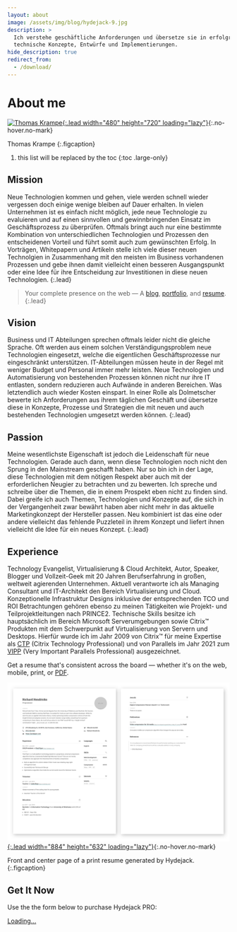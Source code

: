 ```yaml
---
layout: about
image: /assets/img/blog/hydejack-9.jpg
description: >
  Ich verstehe geschäftliche Anforderungen und übersetze sie in erfolgreiche
  technische Konzepte, Entwürfe und Implementierungen.
hide_description: true
redirect_from:
  - /download/
---
```


# About me 

<!--author-->
[![Thomas Krampe](https://tfstate12703.blob.core.windows.net/datablob/Thomas_Krampe-720x480.jpg){:.lead width="480" height="720" loading="lazy"}][resume]{:.no-hover.no-mark}

Thomas Krampe
{:.figcaption}

1. this list will be replaced by the toc
{:toc .large-only}

## Mission
Neue Technologien kommen und gehen, viele werden schnell wieder vergessen doch einige wenige bleiben auf Dauer erhalten. In vielen Unternehmen ist es einfach nicht möglich, jede neue Technologie zu evaluieren und auf einen sinnvollen und gewinnbringenden Einsatz im Geschäftsprozess zu überprüfen. Oftmals bringt auch nur eine bestimmte Kombination von unterschiedlichen Technologien und Prozessen den entscheidenen Vorteil und führt somit auch zum gewünschten Erfolg. In Vorträgen, Whitepapern und Artikeln stelle ich viele dieser neuen Technolgien in Zusammenhang mit den meisten im Business vorhandenen Prozessen und gebe ihnen damit vielleicht einen besseren Ausgangspunkt oder eine Idee für ihre Entscheidung zur Investitionen in diese neuen Technologien.
{:.lead}

> Your complete presence on the web — A [blog], [portfolio], and [resume].
{:.lead}


## Vision
Business und IT Abteilungen sprechen oftmals leider nicht die gleiche Sprache. Oft werden aus einem solchen Verständigungsproblem neue Technologien eingesetzt, welche die eigentlichen Geschäftsprozesse nur eingeschränkt unterstützen. IT-Abteilungen müssen heute in der Regel mit weniger Budget und Personal immer mehr leisten. Neue Technologien und Automatisierung von bestehenden Prozessen können nicht nur ihre IT entlasten, sondern reduzieren auch Aufwände in anderen Bereichen. Was letztendlich auch wieder Kosten einspart. In einer Rolle als Dolmetscher bewerte ich Anforderungen aus ihrem täglichen Geschäft und übersetze diese in Konzepte, Prozesse und Strategien die mit neuen und auch bestehenden Technologien umgesetzt werden können.
{:.lead}

## Passion
Meine wesentlichste Eigenschaft ist jedoch die Leidenschaft für neue Technologien. Gerade auch dann, wenn diese Technologien noch nicht den Sprung in den Mainstream geschafft haben. Nur so bin ich in der Lage, diese Technologien mit dem nötigen Respekt aber auch mit der erforderlichen Neugier zu betrachten und zu bewerten. Ich spreche und schreibe über die Themen, die in einem Prospekt eben nicht zu finden sind. Dabei greife ich auch Themen, Technologien und Konzepte auf, die sich in der Vergangenheit zwar bewährt haben aber nicht mehr in das aktuelle Marketingkonzept der Hersteller passen. Neu kombiniert ist das eine oder andere vielleicht das fehlende Puzzleteil in ihrem Konzept und liefert ihnen vielleicht die Idee für ein neues Konzept.
{:.lead}

<!--posts-->

## Experience
Technology Evangelist, Virtualisierung & Cloud Architekt, Autor, Speaker, Blogger und Vollzeit-Geek mit 20 Jahren Berufserfahrung in großen, weltweit agierenden Unternehmen. Aktuell verantworte ich als Managing Consultant und IT-Architekt den Bereich Virtualisierung und Cloud.  Konzeptionelle Infrastruktur Designs inklusive der entsprechenden TCO und ROI Betrachtungen gehören ebenso zu meinen Tätigkeiten wie Projekt- und Teilprojektleitungen nach PRINCE2. Technische Skills besitze ich hauptsächlich im Bereich Microsoft Serverumgebungen sowie Citrix™ Produkten mit dem Schwerpunkt auf Virtualisierung von Servern und Desktops. Hierfür wurde ich im Jahr 2009 von Citrix™ für meine Expertise als [CTP] (Citrix Technology Professional) und von Parallels im Jahr 2021 zum [VIPP] (Very Important Parallels Professional) ausgezeichnet.

<!--projects-->

Get a resume that's consistent across the board — whether it's on the web, mobile, print, or [PDF](assets/Resume.pdf).

[![Resume PDF](assets/img/blog/resume.png){:.lead width="884" height="632" loading="lazy"}][resume]{:.no-hover.no-mark}

Front and center page of a print resume generated by Hydejack.
{:.figcaption}

## Get It Now

Use the the form below to purchase Hydejack PRO:

<div class="gumroad-product-embed" data-gumroad-product-id="nuOluY"><a href="https://gumroad.com/l/nuOluY">Loading…</a></div>

[blog]: /
[portfolio]: /example/
[resume]: /example/

[CTP]: https://www.citrix.com/community/ctp/awardees.html
[VIPP]: https://www.parallels.com/partners/vipp/#members
